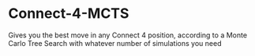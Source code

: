 # Connect-4-MCTS
Gives you the best move in any Connect 4 position, according to a Monte Carlo Tree Search with whatever number of simulations you need

